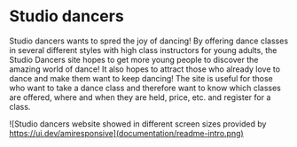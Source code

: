 # **Studio dancers**

Studio dancers wants to spred the joy of dancing! By offering dance classes in several different styles with high class instructors for young adults, the Studio Dancers site hopes to get more young people to discover the amazing world of dance! It also hopes to attract those who already love to dance and make them want to keep dancing! The site is useful for those who want to take a dance class and therefore want to know which classes are offered, where and when they are held, price, etc. and register for a class. 

![Studio dancers website showed in different screen sizes provided by https://ui.dev/amiresponsive](documentation/readme-intro.png)



